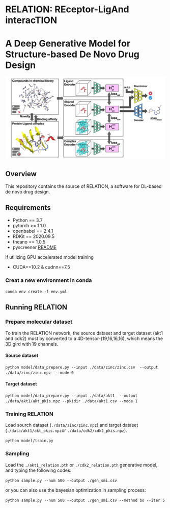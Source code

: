 # RELATION: REceptor-LigAnd interacTION
# A Deep Generative Model for Structure-based De Novo Drug Design

![overview of the architecture of RELATION](/images/figure.png)

## Overview
This repository contains the source of RELATION, a software for DL-based de novo drug design.


## Requirements
- Python == 3.7
- pytorch >= 1.1.0
- openbabel == 2.4.1
- RDKit == 2020.09.5
- theano == 1.0.5
- pyscreener [README](https://github.com/coleygroup/pyscreener)

if utilizing GPU accelerated model training 
- CUDA==10.2 & cudnn==7.5 

### Creat a new environment in conda 

 `conda env create -f env.yml `



## Running RELATION

### Prepare molecular dataset
To train the RELATION network, the source dataset and target dataset (akt1 and cdk2) must by converted to a 4D-tensor-(19,16,16,16), which means the 3D gird with 19 channels.
#### Source dataset
 `python model/data_prepare.py --input ./data/zinc/zinc.csv 
                               --output ./data/zinc/zinc.npz 
                               --mode 0 `
                            
####  Target dataset
 `python model/data_prepare.py --input ./data/akt1 
                               --output ./data/akt1/akt_pkis.npz
                               --pkidir ./data/akt1.csv
                               --mode 1`

### Training RELATION
Load sourch dataset (`./data/zinc/zinc.npz`) and target dataset (`./data/akt1/akt_pkis.npz`or `./data/cdk2/cdk2_pkis.npz`).

`python model/train.py`




### Sampling

Load the `./akt1_relation.pth` or `./cdk2_relation.pth` generative model, and typing the following codes:


`python sample.py --num 500
                  --output ./gen_smi.csv`

or you can also use the bayesian optimization in sampling process:

`python sample.py --num 500
                  --output ./gen_smi.csv
                  --method bo
                  --iter 5`




